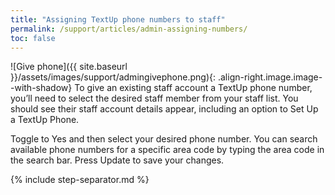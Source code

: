 ```yaml
---
title: "Assigning TextUp phone numbers to staff"
permalink: /support/articles/admin-assigning-numbers/
toc: false
---
```


![Give phone]({{ site.baseurl }}/assets/images/support/admingivephone.png){: .align-right.image.image--with-shadow} To give an existing staff account a TextUp phone number, you’ll need to select the desired staff member from your staff list. You should see their staff account details appear, including an option to Set Up a TextUp Phone.

Toggle to Yes and then select your desired phone number. You can search available phone numbers for a specific area code by typing the area code in the search bar. Press Update to save your changes.

{% include step-separator.md %}
